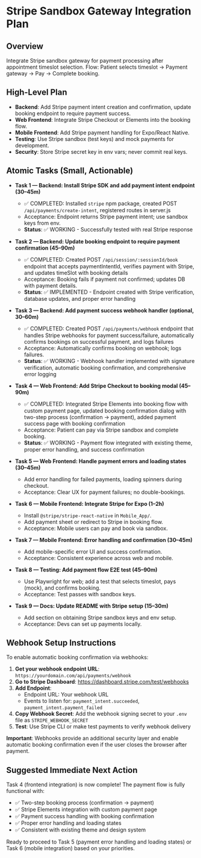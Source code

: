 # Stripe Sandbox Gateway Integration Plan

## Overview
Integrate Stripe sandbox gateway for payment processing after appointment timeslot selection. Flow: Patient selects timeslot → Payment gateway → Pay → Complete booking.

## High-Level Plan
- **Backend**: Add Stripe payment intent creation and confirmation, update booking endpoint to require payment success.
- **Web Frontend**: Integrate Stripe Checkout or Elements into the booking flow.
- **Mobile Frontend**: Add Stripe payment handling for Expo/React Native.
- **Testing**: Use Stripe sandbox (test keys) and mock payments for development.
- **Security**: Store Stripe secret key in env vars; never commit real keys.

## Atomic Tasks (Small, Actionable)
- **Task 1 — Backend: Install Stripe SDK and add payment intent endpoint (30–45m)**
  - ✅ COMPLETED: Installed `stripe` npm package, created POST `/api/payments/create-intent`, registered routes in server.js
  - Acceptance: Endpoint returns Stripe payment intent; use sandbox keys from env.
  - **Status**: ✅ WORKING - Successfully tested with real Stripe response

- **Task 2 — Backend: Update booking endpoint to require payment confirmation (45–90m)**
  - ✅ COMPLETED: Created POST `/api/session/:sessionId/book` endpoint that accepts paymentIntentId, verifies payment with Stripe, and updates timeSlot with booking details
  - Acceptance: Booking fails if payment not confirmed; updates DB with payment details.
  - **Status**: ✅ IMPLEMENTED - Endpoint created with Stripe verification, database updates, and proper error handling

- **Task 3 — Backend: Add payment success webhook handler (optional, 30–60m)**
  - ✅ COMPLETED: Created POST `/api/payments/webhook` endpoint that handles Stripe webhooks for payment success/failure, automatically confirms bookings on successful payment, and logs failures
  - Acceptance: Automatically confirms booking on webhook; logs failures.
  - **Status**: ✅ WORKING - Webhook handler implemented with signature verification, automatic booking confirmation, and comprehensive error logging

- **Task 4 — Web Frontend: Add Stripe Checkout to booking modal (45–90m)**
  - ✅ COMPLETED: Integrated Stripe Elements into booking flow with custom payment page, updated booking confirmation dialog with two-step process (confirmation → payment), added payment success page with booking confirmation
  - Acceptance: Patient can pay via Stripe sandbox and complete booking.
  - **Status**: ✅ WORKING - Payment flow integrated with existing theme, proper error handling, and success confirmation

- **Task 5 — Web Frontend: Handle payment errors and loading states (30–45m)**
  - Add error handling for failed payments, loading spinners during checkout.
  - Acceptance: Clear UX for payment failures; no double-bookings.

- **Task 6 — Mobile Frontend: Integrate Stripe for Expo (1–2h)**
  - Install `@stripe/stripe-react-native` in `Mobile_App/`.
  - Add payment sheet or redirect to Stripe in booking flow.
  - Acceptance: Mobile users can pay and book via sandbox.

- **Task 7 — Mobile Frontend: Error handling and confirmation (30–45m)**
  - Add mobile-specific error UI and success confirmation.
  - Acceptance: Consistent experience across web and mobile.

- **Task 8 — Testing: Add payment flow E2E test (45–90m)**
  - Use Playwright for web; add a test that selects timeslot, pays (mock), and confirms booking.
  - Acceptance: Test passes with sandbox keys.

- **Task 9 — Docs: Update README with Stripe setup (15–30m)**
  - Add section on obtaining Stripe sandbox keys and env setup.
  - Acceptance: Devs can set up payments locally.

## Webhook Setup Instructions

To enable automatic booking confirmation via webhooks:

1. **Get your webhook endpoint URL**: `https://yourdomain.com/api/payments/webhook`
2. **Go to Stripe Dashboard**: https://dashboard.stripe.com/test/webhooks
3. **Add Endpoint**: 
   - Endpoint URL: Your webhook URL
   - Events to listen for: `payment_intent.succeeded`, `payment_intent.payment_failed`
4. **Copy Webhook Secret**: Add the webhook signing secret to your `.env` file as `STRIPE_WEBHOOK_SECRET`
5. **Test**: Use Stripe CLI or make test payments to verify webhook delivery

**Important**: Webhooks provide an additional security layer and enable automatic booking confirmation even if the user closes the browser after payment.

## Suggested Immediate Next Action
Task 4 (frontend integration) is now complete! The payment flow is fully functional with:
- ✅ Two-step booking process (confirmation → payment)
- ✅ Stripe Elements integration with custom payment page
- ✅ Payment success handling with booking confirmation
- ✅ Proper error handling and loading states
- ✅ Consistent with existing theme and design system

Ready to proceed to Task 5 (payment error handling and loading states) or Task 6 (mobile integration) based on your priorities.